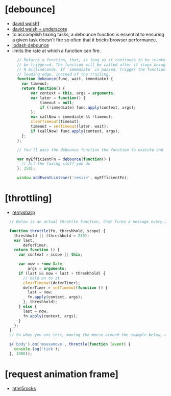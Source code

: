 # [debounce]
  - [david walsh1](https://davidwalsh.name/javascript-debounce-function)
  - [david walsh + underscore](https://davidwalsh.name/function-debounce)
  - to accomplish taxing tasks, a debounce function is essential to ensuring a given task doesn't fire so often that it bricks browser performance.
  - [lodash debounce](https://lodash.com/docs/4.17.4#debounce)
  - limits the rate at which a function can fire.
    ```js
      // Returns a function, that, as long as it continues to be invoked, will not
      // be triggered. The function will be called after it stops being called for
      // N milliseconds. If `immediate` is passed, trigger the function on the
      // leading edge, instead of the trailing.
      function debounce(func, wait, immediate) {
      	var timeout;
      	return function() {
      		var context = this, args = arguments;
      		var later = function() {
      			timeout = null;
      			if (!immediate) func.apply(context, args);
      		};
      		var callNow = immediate && !timeout;
      		clearTimeout(timeout);
      		timeout = setTimeout(later, wait);
      		if (callNow) func.apply(context, args);
      	};
      };

      // You'll pass the debounce function the function to execute and the fire rate limit in milliseconds.  Here's an example usage:

      var myEfficientFn = debounce(function() {
      	// All the taxing stuff you do
      }, 250);

      window.addEventListener('resize', myEfficientFn);
    ```

# [throttling]
  - [remysharp](https://remysharp.com/2010/07/21/throttling-function-calls)
  ```js
    // Below is an actual throttle function, that fires a message every 250ms by default (rather than at the end of a burst of events):

    function throttle(fn, threshhold, scope) {
      threshhold || (threshhold = 250);
      var last,
          deferTimer;
      return function () {
        var context = scope || this;

        var now = +new Date,
            args = arguments;
        if (last && now < last + threshhold) {
          // hold on to it
          clearTimeout(deferTimer);
          deferTimer = setTimeout(function () {
            last = now;
            fn.apply(context, args);
          }, threshhold);
        } else {
          last = now;
          fn.apply(context, args);
        }
      };
    }
    // So when you use this, moving the mouse around the example below, will echo out the tick on the first time you move, but then every 1 second until you stop moving the mouse:

    $('body').on('mousemove', throttle(function (event) {
      console.log('tick');
    }, 1000));
  ```

# [request animation frame]
  - [html5rocks](https://www.html5rocks.com/en/tutorials/speed/animations/)
